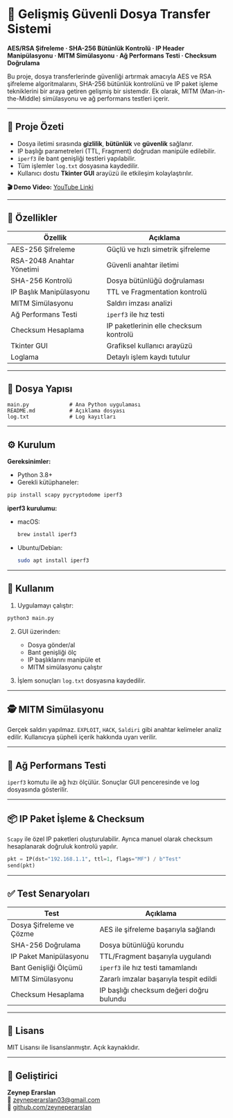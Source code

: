 # 🔐 Gelişmiş Güvenli Dosya Transfer Sistemi

**AES/RSA Şifreleme · SHA-256 Bütünlük Kontrolü · IP Header Manipülasyonu · MITM Simülasyonu · Ağ Performans Testi · Checksum Doğrulama**

Bu proje, dosya transferlerinde güvenliği artırmak amacıyla AES ve RSA şifreleme algoritmalarını, SHA-256 bütünlük kontrolünü ve IP paket işleme tekniklerini bir araya getiren gelişmiş bir sistemdir. Ek olarak, MITM (Man-in-the-Middle) simülasyonu ve ağ performans testleri içerir.

---

## 📌 Proje Özeti

- Dosya iletimi sırasında **gizlilik**, **bütünlük** ve **güvenlik** sağlanır.
- IP başlığı parametreleri (TTL, Fragment) doğrudan manipüle edilebilir.
- `iperf3` ile bant genişliği testleri yapılabilir.
- Tüm işlemler `log.txt` dosyasına kaydedilir.
- Kullanıcı dostu **Tkinter GUI** arayüzü ile etkileşim kolaylaştırılır.

**🎬 Demo Video:** [YouTube Linki](https://www.youtube.com/watch?v=fe8AhrajLEk)

---

## 🚀 Özellikler

| Özellik                     | Açıklama |
|----------------------------|----------|
| AES-256 Şifreleme          | Güçlü ve hızlı simetrik şifreleme |
| RSA-2048 Anahtar Yönetimi  | Güvenli anahtar iletimi |
| SHA-256 Kontrolü           | Dosya bütünlüğü doğrulaması |
| IP Başlık Manipülasyonu    | TTL ve Fragmentation kontrolü |
| MITM Simülasyonu           | Saldırı imzası analizi |
| Ağ Performans Testi        | `iperf3` ile hız testi |
| Checksum Hesaplama         | IP paketlerinin elle checksum kontrolü |
| Tkinter GUI                | Grafiksel kullanıcı arayüzü |
| Loglama                    | Detaylı işlem kaydı tutulur |

---

## 📁 Dosya Yapısı

```
main.py             # Ana Python uygulaması
README.md           # Açıklama dosyası
log.txt             # Log kayıtları
```

---

## ⚙️ Kurulum

**Gereksinimler:**

- Python 3.8+
- Gerekli kütüphaneler:

```bash
pip install scapy pycryptodome iperf3
```

**iperf3 kurulumu:**

- macOS:
  ```bash
  brew install iperf3
  ```
- Ubuntu/Debian:
  ```bash
  sudo apt install iperf3
  ```

---

## 🧪 Kullanım

1. Uygulamayı çalıştır:
```bash
python3 main.py
```

2. GUI üzerinden:
   - Dosya gönder/al
   - Bant genişliği ölç
   - IP başlıklarını manipüle et
   - MITM simülasyonu çalıştır

3. İşlem sonuçları `log.txt` dosyasına kaydedilir.

---

## 🕵️ MITM Simülasyonu

Gerçek saldırı yapılmaz. `EXPLOIT`, `HACK`, `Saldiri` gibi anahtar kelimeler analiz edilir. Kullanıcıya şüpheli içerik hakkında uyarı verilir.

---

## 📡 Ağ Performans Testi

`iperf3` komutu ile ağ hızı ölçülür. Sonuçlar GUI penceresinde ve log dosyasında gösterilir.

---

## 📦 IP Paket İşleme & Checksum

`Scapy` ile özel IP paketleri oluşturulabilir. Ayrıca manuel olarak checksum hesaplanarak doğruluk kontrolü yapılır.

```python
pkt = IP(dst="192.168.1.1", ttl=1, flags="MF") / b"Test"
send(pkt)
```

---

## ✅ Test Senaryoları

| Test                           | Açıklama |
|--------------------------------|----------|
| Dosya Şifreleme ve Çözme       | AES ile şifreleme başarıyla sağlandı |
| SHA-256 Doğrulama              | Dosya bütünlüğü korundu |
| IP Paket Manipülasyonu         | TTL/Fragment başarıyla uygulandı |
| Bant Genişliği Ölçümü          | `iperf3` ile hız testi tamamlandı |
| MITM Simülasyonu               | Zararlı imzalar başarıyla tespit edildi |
| Checksum Hesaplama             | IP başlığı checksum değeri doğru bulundu |

---

## 📜 Lisans

MIT Lisansı ile lisanslanmıştır. Açık kaynaklıdır.

---

## 👤 Geliştirici

**Zeynep Erarslan**  
📧 zeyneperarslan03@gmail.com  
🔗 [github.com/zeyneperarslan](https://github.com/zeyneperarslan)

